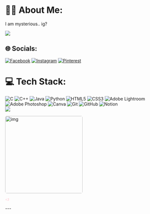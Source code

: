 
# 😶‍🌫️ About Me:
I am mysterious.. ig?

[![](https://visitcount.itsvg.in/api?id=shi-fa2003&icon=2&color=8)](https://visitcount.itsvg.in)

## 🌐 Socials:
[![Facebook](https://img.shields.io/badge/Facebook-%231877F2.svg?logo=Facebook&logoColor=white)](https://facebook.com/https://www.facebook.com/ANI.KA.244664) [![Instagram](https://img.shields.io/badge/Instagram-%23E4405F.svg?logo=Instagram&logoColor=white)](https://instagram.com/_fancy_dreamer_2.0) [![Pinterest](https://img.shields.io/badge/Pinterest-%23E60023.svg?logo=Pinterest&logoColor=white)](https://pinterest.com/anikashifa) 

# 💻 Tech Stack:
![C](https://img.shields.io/badge/c-%2300599C.svg?style=flat&logo=c&logoColor=white) ![C++](https://img.shields.io/badge/c++-%2300599C.svg?style=flat&logo=c%2B%2B&logoColor=white) ![Java](https://img.shields.io/badge/java-%23ED8B00.svg?style=flat&logo=openjdk&logoColor=white) ![Python](https://img.shields.io/badge/python-3670A0?style=flat&logo=python&logoColor=ffdd54) ![HTML5](https://img.shields.io/badge/html5-%23E34F26.svg?style=flat&logo=html5&logoColor=white) ![CSS3](https://img.shields.io/badge/css3-%231572B6.svg?style=flat&logo=css3&logoColor=white) ![Adobe Lightroom](https://img.shields.io/badge/Adobe%20Lightroom-31A8FF.svg?style=flat&logo=Adobe%20Lightroom&logoColor=white) ![Adobe Photoshop](https://img.shields.io/badge/adobe%20photoshop-%2331A8FF.svg?style=flat&logo=adobe%20photoshop&logoColor=white) ![Canva](https://img.shields.io/badge/Canva-%2300C4CC.svg?style=flat&logo=Canva&logoColor=white) ![Git](https://img.shields.io/badge/git-%23F05033.svg?style=flat&logo=git&logoColor=white) ![GitHub](https://img.shields.io/badge/github-%23121011.svg?style=flat&logo=github&logoColor=white) ![Notion](https://img.shields.io/badge/Notion-%23000000.svg?style=flat&logo=notion&logoColor=white)
<br/>
![](https://github-readme-stats.vercel.app/api/top-langs/?username=shi-fa2003&theme=blue_navy&hide_border=false&include_all_commits=false&count_private=false&layout=compact)

<body>
  <img
    src="https://i.ibb.co/37KfHmt/image.png"
    alt="img"
    style="border-radius: 5px"
    width="250px"
  />

  <i
    class="text"
    style="color: pink;font-size: 10px;cursor: pointer;"><3</i>
</body>
---

